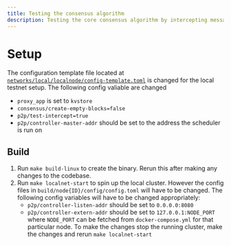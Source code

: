```yaml
---
title: Testing the consensus algorithm
description: Testing the core consensus algorithm by intercepting messages and using a testing strategy
---
```


# Setup

The configuration template file located at [`networks/local/localnode/config-template.toml`](networks/local/localnode/config-template.toml) is changed for the local testnet setup. The following config valiable are changed
- `proxy_app` is set to `kvstore`
- `consensus/create-empty-blocks=false`
- `p2p/test-intercept=true`
- `p2p/controller-master-addr` should be set to the address the scheduler is run on

## Build

1. Run `make build-linux` to create the binary. Rerun this after making any changes to the codebase. 
2. Run `make localnet-start` to spin up the local cluster. However the config files in `build/node{ID}/config/config.toml` will have to be changed. The following config variables will have to be changed appropriately:
    - `p2p/controller-listen-addr` should be set to `0.0.0.0:8080`
    - `p2p/controller-extern-addr` should be set to `127.0.0.1:NODE_PORT`
where `NODE_PORT` can be fetched from `docker-compose.yml` for that particular node. To make the changes stop the running cluster, make the changes and rerun `make localnet-start`